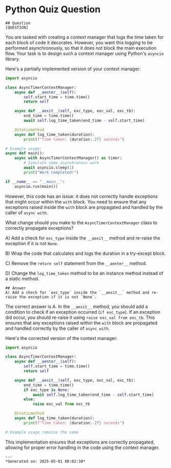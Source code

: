 # Python Quiz Question
    
    ## Question
    [QUESTION]
You are tasked with creating a context manager that logs the time taken for each block of code it decorates. However, you want this logging to be performed asynchronously, so that it does not block the main execution flow. Your task is to design such a context manager using Python's `asyncio` library.

Here's a partially implemented version of your context manager:

```python
import asyncio

class AsyncTimerContextManager:
    async def __aenter__(self):
        self.start_time = time.time()
        return self

    async def __aexit__(self, exc_type, exc_val, exc_tb):
        end_time = time.time()
        await self.log_time_taken(end_time - self.start_time)

    @staticmethod
    async def log_time_taken(duration):
        print(f"Time taken: {duration:.2f} seconds")

# Example usage:
async def main():
    async with AsyncTimerContextManager() as timer:
        # Simulate some asynchronous work
        await asyncio.sleep(1)
        print("Work completed!")

if __name__ == "__main__":
    asyncio.run(main())
```

However, this code has an issue: it does not correctly handle exceptions that might occur within the `with` block. You need to ensure that any exceptions raised inside the `with` block are propagated and handled by the caller of `async with`.

What change should you make to the `AsyncTimerContextManager` class to correctly propagate exceptions?

A) Add a check for `exc_type` inside the `__aexit__` method and re-raise the exception if it is not `None`.

B) Wrap the code that calculates and logs the duration in a try-except block.

C) Remove the `return self` statement from the `__aenter__` method.

D) Change the `log_time_taken` method to be an instance method instead of a static method.
    
    ## Answer
    A) Add a check for `exc_type` inside the `__aexit__` method and re-raise the exception if it is not `None`.

The correct answer is A. In the `__aexit__` method, you should add a condition to check if an exception occurred (`if exc_type`). If an exception did occur, you should re-raise it using `raise exc_val from exc_tb`. This ensures that any exceptions raised within the `with` block are propagated and handled correctly by the caller of `async with`.

Here's the corrected version of the context manager:

```python
import asyncio

class AsyncTimerContextManager:
    async def __aenter__(self):
        self.start_time = time.time()
        return self

    async def __aexit__(self, exc_type, exc_val, exc_tb):
        end_time = time.time()
        if exc_type is None:
            await self.log_time_taken(end_time - self.start_time)
        else:
            raise exc_val from exc_tb

    @staticmethod
    async def log_time_taken(duration):
        print(f"Time taken: {duration:.2f} seconds")

# Example usage remains the same
```

This implementation ensures that exceptions are correctly propagated, allowing for proper error handling in the code using the context manager.
    
    ---
    *Generated on: 2025-05-01 08:02:38*
    